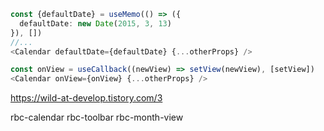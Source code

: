```ts
const {defaultDate} = useMemo(() => ({
  defaultDate: new Date(2015, 3, 13)
}), [])
//...
<Calendar defaultDate={defaultDate} {...otherProps} />
```

```ts
const onView = useCallback((newView) => setView(newView), [setView])
<Calendar onView={onView} {...otherProps} />
```


https://wild-at-develop.tistory.com/3



rbc-calendar
	rbc-toolbar
	rbc-month-view